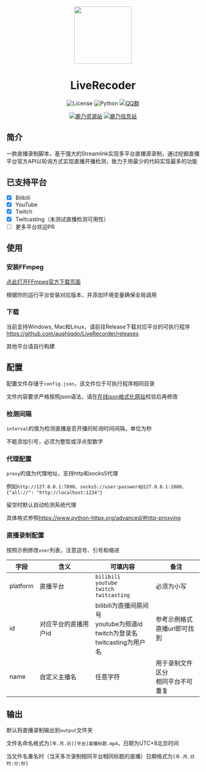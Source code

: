 <div align="center">

<img src="https://ae01.alicdn.com/kf/Hd20566dcf9e04a8baf615d58a1c97da76.png" width="150" height="150">

# LiveRecoder

![License](https://img.shields.io/badge/License-MIT-green)
![Python](https://img.shields.io/badge/Python-3.8+-blue)
[![QQ群](https://img.shields.io/badge/QQ群-花寄云璃社-yellow)](https://jq.qq.com/?_wv=1027&k=71rz8gZy)

[![鹿乃资源站](https://img.shields.io/badge/鹿乃资源站-brown)](https://kanosuki.com)
[![鹿乃信息站](https://img.shields.io/badge/鹿乃信息站-brown)](https://kano.fan)


</div>

## 简介

一款直播录制脚本，基于强大的Streamlink实现多平台直播源录制，通过挖掘直播平台官方API以轮询方式实现直播开播检测，致力于用最少的代码实现最多的功能

## 已支持平台

- [x] Bilibili
- [x] YouTube
- [x] Twitch
- [x] Twitcasting（未测试直播检测可用性）
- [ ] 更多平台欢迎PR

## 使用

### 安装FFmpeg

[点此打开FFmpeg官方下载页面](https://ffmpeg.org/download.html)

根据你的运行平台安装对应版本，并添加环境变量确保全局调用

### 下载

当前支持Windows, Mac和Linux，请前往Release下载对应平台的可执行程序
https://github.com/auqhjjqdo/LiveRecorder/releases

其他平台请自行构建

## 配置

配置文件存储于`config.json`，该文件位于可执行程序相同目录

文件内容要求严格按照json语法，请在[在线json格式化网站](https://www.bejson.com/)校验后再修改

### 检测间隔

`interval`的值为检测直播是否开播的轮询时间间隔，单位为秒

不能添加引号，必须为整型或浮点型数字

### 代理配置

`proxy`的值为代理地址，支持http和socks5代理

例如`http://127.0.0.1:7890`、`socks5://user:password@127.0.0.1:1080`、`{"all://": "http://localhost:1224"}`

留空时默认自动检测系统代理

具体格式参照<https://www.python-httpx.org/advanced/#http-proxying>

### 直播录制配置

按照示例修改`user`列表，注意逗号、引号和缩进

| 字段       | 含义          | 可填内容                                                                | 备注                    |
|----------|-------------|---------------------------------------------------------------------|-----------------------|
| platform | 直播平台        | `bilibili`<br/>`youtube`<br/>`twitch`<br/>`twitcasting`             | 必须为小写                 |
| id       | 对应平台的直播用户id | bilibili为直播间房间号<br/>youtube为频道id<br/>twitch为登录名<br/>twitcasting为用户名 | 参考示例格式<br/>直播url即可找到  |
| name     | 自定义主播名      | 任意字符                                                                | 用于录制文件区分<br/>相同平台不可重复 |

## 输出

默认将直播录制输出到`output`文件夹

文件名命名格式为`[年.月.日][平台]直播标题.mp4`，日期为UTC+8北京时间

当文件名重名时（当天多次录制相同平台相同标题的直播）日期格式为`[年.月.日 时:分:秒]`